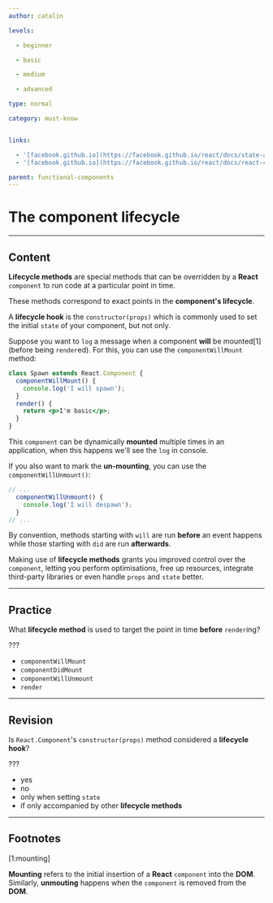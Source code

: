 ```yaml
---
author: catalin

levels:

  - beginner

  - basic

  - medium

  - advanced

type: normal

category: must-know


links:

  - '[facebook.github.io](https://facebook.github.io/react/docs/state-and-lifecycle.html#adding-lifecycle-methods-to-a-class){website}'
  - '[facebook.github.io](https://facebook.github.io/react/docs/react-component.html#the-component-lifecycle){website}'

parent: functional-components
---
```


# The **component** lifecycle

---
## Content

**Lifecycle methods** are special methods that can be overridden by a **React** `component` to run code at a particular point in time.

These methods correspond to exact points in the **component's lifecycle**.

A **lifecycle hook** is the `constructor(props)` which is commonly used to set the initial `state` of your component, but not only.

Suppose you want to `log` a message when a component **will** be mounted[1] (before being `render`ed). For this, you can use the `componentWillMount` method:
```jsx
class Spawn extends React.Component {
  componentWillMount() {
    console.log('I will spawn');
  }
  render() {
    return <p>I'm basic</p>;
  }
}
```

This `component` can be dynamically **mounted** multiple times in an application, when this happens we'll see the `log` in console.

If you also want to mark the **un-mounting**, you can use the `componentWillUnmount()`:
```jsx
// ...
  componentWillUnmount() {
    console.log('I will despawn');
  }
// ...
```

By convention, methods starting with `will` are run **before** an event happens while those starting with `did` are run **afterwards**.

Making use of **lifecycle methods** grants you improved control over the `component`, letting you perform optimisations, free up resources, integrate third-party libraries or even handle `props` and `state` better.

---
## Practice

What **lifecycle method** is used to target the point in time **before** `render`ing?

???


* `componentWillMount`
* `componentDidMount`
* `componentWillUnmount`
* `render`

---
## Revision

Is `React.Component`'s `constructor(props)` method considered a **lifecycle hook**?

???


* yes
* no
* only when setting `state`
* if only accompanied by other **lifecycle methods**

---
## Footnotes
[1:mounting]

**Mounting** refers to the initial insertion of a **React** `component` into the **DOM**.
Similarly, **unmouting** happens when the `component` is removed from the **DOM**.
